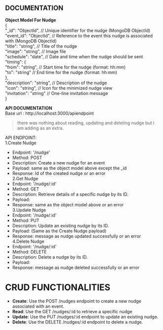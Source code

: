## DOCUMENTATION

**Object Model For Nudge**  
{  
  "_id": "ObjectId",            // Unique identifier for the nudge (MongoDB ObjectId)  
  "event_id": "ObjectId",        // Reference to the event this nudge is associated with (MongoDB ObjectId)  
  "title": "string",             // Title of the nudge    
  "image": "string",             // Image file   
  "schedule": "date",            // Date and time when the nudge should be sent  
  "timing": {  
    "from": "string",            // Start time for the nudge (format: hh:mm)  
    "to": "string"               // End time for the nudge (format: hh:mm)  
  },  
  "description": "string",       // Description of the nudge  
  "icon": "string",              // Icon for the minimized nudge view  
  "invitation": "string"         // One-line invitation message  
}  
  
**API DOCUMENTATION**  
Base url : http://localhost:3000/apiendpoint
  
>there was nothing about reading, updating and deleting nudge but i am adding as an extra.  
  
API ENDPOINT:  
 1.Create Nudge  
   * Endpoint: '/nudge'  
   * Method: POST  
   * Description: Create a new nudge for an event  
   * Payload: same as the object model above except the _id  
   * Response: Id of the created nudge or an error  
 2.Get Nudge  
   * Endpoint: '/nudge/:id'  
   * Method: GET  
   * Description: Retrieve details of a specific nudge by its ID.  
   * Payload:  
   * Response: same as the object model above or an error    
 3.Update Nudge    
   * Endpoint: '/nudge/:id'  
   * Method: PUT  
   * Description: Update an existing nudge by its ID.  
   * Payload: (Same as the Create Nudge payload)   
   * Response: message as nudge updated successfully or an error    
 4.Delete Nudge  
   * Endpoint: '/nudge/:id'  
   * Method: DELETE  
   * Description: Delete a nudge by its ID.    
   * Payload:     
   * Response: message as nudge deleted successfully or an error  
  
# CRUD FUNCTIONALITIES
  
* **Create**: Use the POST /nudges endpoint to create a new nudge associated with an event.   
* **Read**: Use the GET /nudges/:id to retrieve a specific nudge  
* **Update**: Use the PUT /nudges/:id endpoint to update an existing nudge.  
* **Delete**: Use the DELETE /nudges/:id endpoint to delete a nudge.  
 



